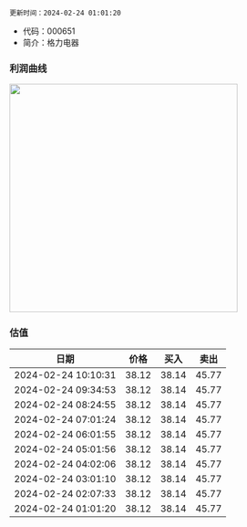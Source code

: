 
`更新时间：2024-02-24 01:01:20`

* 代码：000651
* 简介：格力电器

### 利润曲线

<img src="https://quickchart.io/chart?c=%7B%22type%22:%20%22line%22%2C%20%22data%22:%20%7B%22labels%22:%20%5B%2721%27%2C%20%2722%27%2C%20%2723%27%5D%2C%20%22datasets%22:%20%5B%7B%22label%22:%20%22%E5%BD%92%E6%AF%8D%E5%87%80%E5%88%A9%E6%B6%A6%22%2C%20%22data%22:%20%5B221.75%2C%20230.64%2C%20245.07%5D%7D%5D%7D%7D" style="width: 400px; height: auto;">

### 估值

|    日期    |    价格    |    买入    |    卖出    |    
|:------------:|:------------:|:------------:|:------------:|
|2024-02-24 10:10:31|38.12|38.14|45.77|
|2024-02-24 09:34:53|38.12|38.14|45.77|
|2024-02-24 08:24:55|38.12|38.14|45.77|
|2024-02-24 07:01:24|38.12|38.14|45.77|
|2024-02-24 06:01:55|38.12|38.14|45.77|
|2024-02-24 05:01:56|38.12|38.14|45.77|
|2024-02-24 04:02:06|38.12|38.14|45.77|
|2024-02-24 03:01:10|38.12|38.14|45.77|
|2024-02-24 02:07:33|38.12|38.14|45.77|
|2024-02-24 01:01:20|38.12|38.14|45.77|